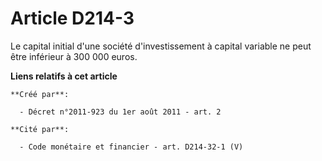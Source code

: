 # Article D214-3

Le capital initial d'une société d'investissement à capital variable ne peut être inférieur à 300 000 euros.

**Liens relatifs à cet article**

	**Créé par**:

	  - Décret n°2011-923 du 1er août 2011 - art. 2

	**Cité par**:

	  - Code monétaire et financier - art. D214-32-1 (V)
